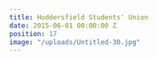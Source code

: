 ```yaml
---
title: Huddersfield Students' Union
date: 2015-06-01 00:00:00 Z
position: 17
image: "/uploads/Untitled-30.jpg"
---
```


